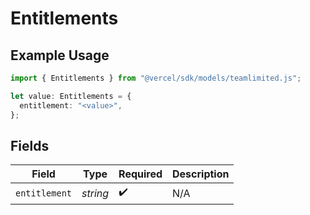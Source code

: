 # Entitlements

## Example Usage

```typescript
import { Entitlements } from "@vercel/sdk/models/teamlimited.js";

let value: Entitlements = {
  entitlement: "<value>",
};
```

## Fields

| Field              | Type               | Required           | Description        |
| ------------------ | ------------------ | ------------------ | ------------------ |
| `entitlement`      | *string*           | :heavy_check_mark: | N/A                |
